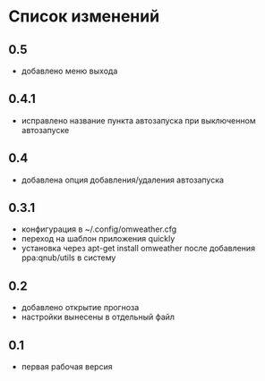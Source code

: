 Список изменений
================

0.5
-----

* добавлено меню выхода

0.4.1
-----

* исправлено название пункта автозапуска при выключенном автозапуске

0.4
-----

* добавлена опция добавления/удаления автозапуска


0.3.1
-----

* конфигурация в ~/.config/omweather.cfg
* переход на шаблон приложения quickly
* установка через apt-get install omweather после добавления ppa:qnub/utils в систему

0.2
----

* добавлено открытие прогноза
* настройки вынесены в отдельный файл


0.1
----

* первая рабочая версия
